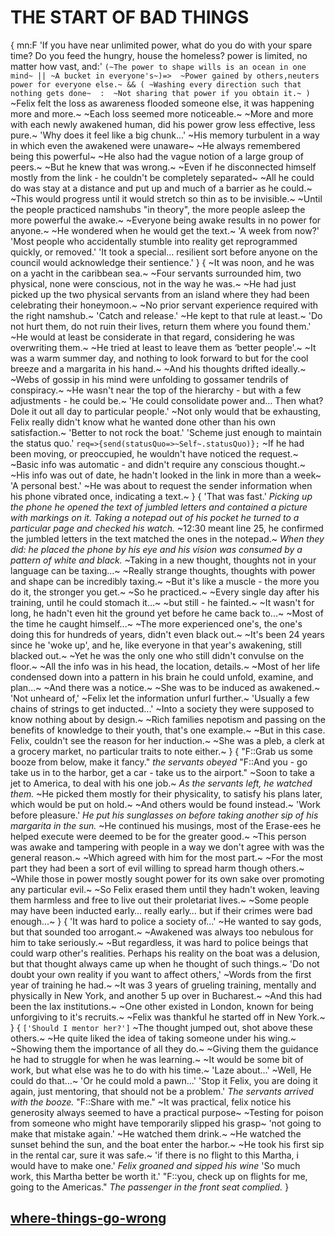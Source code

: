 # THE START OF BAD THINGS

{
mn:F
'If you have near unlimited power, what do you do with your spare time? 
Do you feed the hungry, house the homeless? 
power is limited, no matter how vast, and:'
`(~The power to shape wills is an ocean in one mind~ || ~A bucket in everyone's~)=> 
~Power gained by others,neuters power for everyone else.~ && (
~Washing every direction such that nothing gets done~ 
	: 
~Not sharing that power if you obtain it.~
)
`
~Felix felt the loss as awareness flooded someone else, it was happening more and more.~
~Each loss seemed more noticeable.~
~More and more with each newly awakened human, did his power grow less effective, less pure.~
'Why does it feel like a big chunk...'
~His memory turbulent in a way in which even the awakened were unaware~
~He always remembered being this powerful~
~He also had the vague notion of a large group of peers.~
~But he knew that was wrong.~
~Even if he disconnected himself mostly from the link - he couldn't be completely separated~
~All he could do was stay at a distance and put up and much of a barrier as he could.~
~This would progress until it would stretch so thin as to be invisible.~
~Until the people practiced namshubs "in theory", the more people asleep the more powerful the awake.~
~Everyone being awake results in no power for anyone.~
~He wondered when he would get the text.~
'A week from now?'
'Most people who accidentally stumble into reality get reprogrammed quickly, or removed.'
'It took a special… resilient sort before anyone on the council would acknowledge their sentience.'
}
{
~It was noon, and he was on a yacht in the caribbean sea.~
~Four servants surrounded him, two physical, none were conscious, not in the way he was.~
~He had just picked up the two physical servants from an island where they had been celebrating their honeymoon.~
~No prior servant experience required with the right namshub.~
'Catch and release.'
~He kept to that rule at least.~
'Do not hurt them, do not ruin their lives, return them where you found them.'
~He would at least be considerate in that regard, considering he was overwriting them.~
~He tried at least to leave them as ‘better people'.~
~It was a warm summer day, and  nothing to look forward to but for the cool breeze and a margarita in his hand.~
~And his thoughts drifted ideally.~
~Webs of gossip in his mind were unfolding to gossamer tendrils of conspiracy.~
~He wasn't near the top of the hierarchy - but with a few adjustments - he could be.~
'He could consolidate power and... 
Then what?  
Dole it out all day to particular people.'
~Not only would that be exhausting, Felix really didn't know what he wanted done other than his own satisfaction.~
'Better to not rock the boat.'
'Scheme just enough to maintain the status quo.'
`req=>{send(statusQuo=>~Self~.statusQuo)};`
~If he had been moving, or preoccupied, he wouldn't have noticed the request.~
~Basic info was automatic - and didn't require any conscious thought.~
~His info was out of date, he hadn't looked in the link in more than a week~
'A personal best.'
~He was about to request the sender information when his phone vibrated once, indicating a text.~
}
{
'That was fast.'
*Picking up the phone he opened the text of jumbled letters and contained a picture with markings on it.*
*Taking a notepad out of his pocket he turned to a particular page and checked his watch.*
~12:30 meant line 25, he confirmed the jumbled letters in the text matched the ones in the notepad.~
*When they did: he placed the phone by his eye and his vision was consumed by  a pattern of white and black.*
~Taking in a new thought, thoughts not in your language can be taxing...~
~Really strange thoughts, thoughts with power and shape can be incredibly taxing.~
~But it's like a muscle - the more you do it, the stronger you get.~
~So he practiced.~
~Every single day after his training, until he could stomach it...~ 
~but still - he fainted.~
~It wasn't for long, he hadn't even hit the ground yet before he came back to...~
~Most of the time he caught himself...~
~The more experienced one's, the one's doing this for hundreds of years, didn't even black out.~
~It's been 24 years since he 'woke up', and he, like everyone in that year's awakening, still blacked out.~
~Yet he was the only one who still didn't convulse on the floor.~
~All the info was in his head, the location, details.~
~Most of her life condensed down into a pattern in his brain he could unfold, examine, and plan...~
~And there was a notice.~
~She was to be induced as awakened.~
'Not unheard of,'
~Felix let the information unfurl further.~
'Usually a few chains of strings to get inducted...'
~Into a society they were supposed to know nothing about by design.~
~Rich families nepotism and passing on the benefits of knowledge to their youth, that's one example.~
~But in this case. Felix, couldn't see the reason for her induction.~
~She was a pleb, a clerk at a grocery market, no particular traits to note either.~
}
{
"F::Grab us some booze from below, make it fancy."
*the servants obeyed* 
"F::And you - go take us in to the harbor, get a car - take us to the airport."
~Soon to take a jet to America, to deal with his one job.~
*As the servants left, he watched them.*
~He picked them mostly for their physicality, to satisfy his plans later, which would be put on hold.~
~And others would be found instead.~
'Work before pleasure.'
*He put his sunglasses on before taking another sip of his margarita in the sun.*
~He continued his musings, most of the Erase-ees he helped execute were deemed to be for the greater good.~
~This person was awake and tampering with people in a way we don't agree with was the general reason.~
~Which agreed with him for the most part.~
~For the most part they had been a sort of evil willing to spread harm though others.~
~While those in power mostly sought power for its own sake over promoting any particular evil.~
~So Felix erased them until they hadn't woken, leaving them harmless and free to live out their proletariat lives.~
~Some people may have been inducted early… really early… but if their crimes were bad enough...~
}
{
'It was hard to police a society of...'
~He wanted to say gods, but that sounded too arrogant.~
~Awakened was always too nebulous for him to take seriously.~
~But regardless, it was hard to police beings that could warp other's realities.
Perhaps his reality on the boat was a delusion, but that thought always came up when he thought of such things.~
'Do not doubt your own reality if you want to affect others,'
~Words from the first year of training he had.~
~It was 3 years of grueling training, mentally and physically in New York, and another 5 up over in Bucharest.~
~And this had been the lax institutions.~
~One other existed in London, known for being unforgiving to it's recruits.~
~Felix was thankful he started off in New York.~
}
{
`['Should I mentor her?']`
~The thought jumped out, shot above these others.~
~He quite liked the idea of taking someone under his wing.~
~Showing them the importance of all they do.~
~Giving them the guidance he had to struggle for when he was learning.~
~It would be some bit of work, but what else was he to do with his time.~
'Laze about...'
~Well, He could do that...~
'Or he could mold a pawn...'
'Stop it Felix, you are doing it again, just mentoring, that should not be a problem.'
*The servants arrived with the booze.*
"F::Share with me."
~It was practical, felix notice his generosity always seemed to have a practical purpose~
~Testing for poison from someone who might have temporarily slipped his grasp~
'not going to make that mistake again.'
~He watched them drink.~
~He watched the sunset behind the sun, and the boat enter the harbor.~
~He took his first sip in the rental car, sure it was safe.~
'if there is no flight to this Martha, i would have to make one.'
*Felix groaned and sipped his wine*
'So much work, this Martha better be worth it.'
"F::you, check up on flights for me, going to the Americas."
*The passenger in the front seat complied.*
}

## [where-things-go-wrong](where-things-go-wrong.md)
